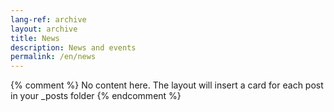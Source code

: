 ```yaml
---
lang-ref: archive
layout: archive
title: News
description: News and events
permalink: /en/news
---
```

{% comment %}
  No content here. The layout will insert a card for each post in your _posts folder
{% endcomment %}